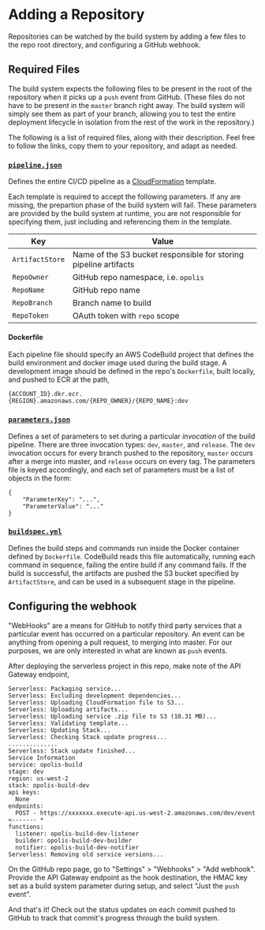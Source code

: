 Adding a Repository
===================

Repositories can be watched by the build system by adding a few files to the repo root directory,
and configuring a GitHub webhook.

## Required Files

The build system expects the following files to be present in the root of the repository when it picks up
a `push` event from GitHub. (These files do not have to be present in the `master` branch right away. The build
system will simply see them as part of your branch, allowing you to test the entire deployment lifecycle in isolation
from the rest of the work in the repository.)

The following is a list of required files, along with their description. Feel free to follow the links, copy them
to your repository, and adapt as needed.

### [`pipeline.json`](./pipeline.json)

Defines the entire CI/CD pipeline as a
[CloudFormation](https://docs.aws.amazon.com/AWSCloudFormation/latest/UserGuide/Welcome.html) template.

Each template is required to accept the following parameters. If any are missing, the prepartion phase
of the build system will fail. These parameters are provided by the build system at runtime, you are not
responsible for specifying them, just including and referencing them in the template.

|Key|Value|
|---|-----|
|`ArtifactStore`|Name of the S3 bucket responsible for storing pipeline artifacts|
|`RepoOwner`|GitHub repo namespace, i.e. `opolis`|
|`RepoName`|GitHub repo name|
|`RepoBranch`|Branch name to build|
|`RepoToken`|OAuth token with `repo` scope|

#### Dockerfile

Each pipeline file should specify an AWS CodeBuild project that defines the build environment
and docker image used during the build stage. A development image should be defined in the repo's `Dockerfile`,
built locally, and pushed to ECR at the path,

`{ACCOUNT_ID}.dkr.ecr.{REGION}.amazonaws.com/{REPO_OWNER}/{REPO_NAME}:dev`

### [`parameters.json`](./parameters.json)

Defines a set of parameters to set during a particular _invocation_ of the build pipeline. There are three
invocation types: `dev`, `master`, and `release`. The `dev` invocation occurs for every branch pushed to the
repository, `master` occurs after a merge into master, and `release` occurs on every tag. The parameters file
is keyed accordingly, and each set of parameters must be a list of objects in the form:

```
{
    "ParameterKey": "...",
    "ParameterValue": "..."
}
```

### [`buildspec.yml`](./buildspec.yml)

Defines the build steps and commands run inside the Docker container defined by `Dockerfile`. CodeBuild
reads this file automatically, running each command in sequence, failing the entire build if any command
fails. If the build is successful, the artifacts are pushed the S3 bucket specified by `ArtifactStore`,
and can be used in a subsequent stage in the pipeline.

## Configuring the webhook

"WebHooks" are a means for GitHub to notify third party services that a particular event has occurred on a particular
repository. An event can be anything from opening a pull request, to merging into master. For our purposes,
we are only interested in what are known as `push` events.

After deploying the serverless project in this repo, make note of the API Gateway endpoint,

```
Serverless: Packaging service...
Serverless: Excluding development dependencies...
Serverless: Uploading CloudFormation file to S3...
Serverless: Uploading artifacts...
Serverless: Uploading service .zip file to S3 (10.31 MB)...
Serverless: Validating template...
Serverless: Updating Stack...
Serverless: Checking Stack update progress...
..............
Serverless: Stack update finished...
Service Information
service: opolis-build
stage: dev
region: us-west-2
stack: opolis-build-dev
api keys:
  None
endpoints:
  POST - https://xxxxxxx.execute-api.us-west-2.amazonaws.com/dev/event <------- *
functions:
  listener: opolis-build-dev-listener
  builder: opolis-build-dev-builder
  notifier: opolis-build-dev-notifier
Serverless: Removing old service versions...
```

On the GitHub repo page, go to "Settings" > "Webhooks" > "Add webhook". Provide the API Gateway endpoint as the hook
destination, the HMAC key set as a build system parameter during setup, and select "Just the `push` event".

And that's it! Check out the status updates on each commit pushed to GitHub to track that commit's
progress through the build system.
